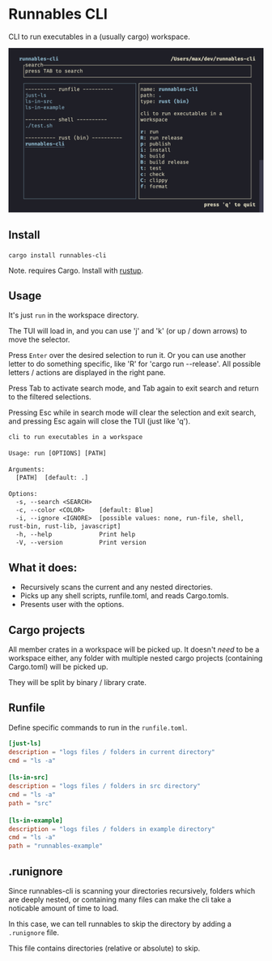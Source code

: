 # Runnables CLI

CLI to run executables in a (usually cargo) workspace.

![screenshot](https://raw.githubusercontent.com/mbecker20/runnables-cli/master/screenshot.png)

## Install
`cargo install runnables-cli`

Note. requires Cargo. Install with [rustup](https://rustup.rs/).

## Usage
It's just `run` in the workspace directory.

The TUI will load in, and you can use 'j' and 'k' (or up / down arrows) to move the selector.

Press `Enter` over the desired selection to run it. Or you can use another letter to do something specific,
like 'R' for 'cargo run --release'. All possible letters / actions are displayed in the right pane.

Press Tab to activate search mode, and Tab again to exit search and return to the filtered selections.

Pressing Esc while in search mode will clear the selection and exit search, and pressing Esc again will close the TUI (just like 'q'). 

```shell
cli to run executables in a workspace

Usage: run [OPTIONS] [PATH]

Arguments:
  [PATH]  [default: .]

Options:
  -s, --search <SEARCH>  
  -c, --color <COLOR>    [default: Blue]
  -i, --ignore <IGNORE>  [possible values: none, run-file, shell, rust-bin, rust-lib, javascript]
  -h, --help             Print help
  -V, --version          Print version
```

## What it does:

- Recursively scans the current and any nested directories.
- Picks up any shell scripts, runfile.toml, and reads Cargo.tomls.
- Presents user with the options.

## Cargo projects

All member crates in a workspace will be picked up. It doesn't *need* to be a workspace either, any folder with multiple nested cargo projects (containing Cargo.toml) will be picked up.

They will be split by binary / library crate.

## Runfile

Define specific commands to run in the `runfile.toml`.

```toml
[just-ls]
description = "logs files / folders in current directory"
cmd = "ls -a"

[ls-in-src]
description = "logs files / folders in src directory"
cmd = "ls -a"
path = "src"

[ls-in-example]
description = "logs files / folders in example directory"
cmd = "ls -a"
path = "runnables-example"
```

## .runignore

Since runnables-cli is scanning your directories recursively, folders which are deeply nested, or containing many files can make the cli take a noticable amount of time to load. 

In this case, we can tell runnables to skip the directory by adding a `.runignore` file.

This file contains directories (relative or absolute) to skip.